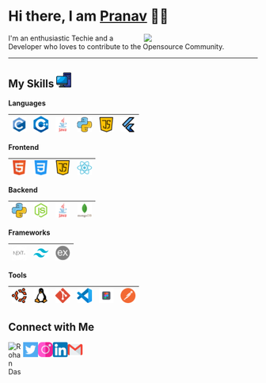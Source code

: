 
<h1>Hi there, I am <a href="https://rohandas28.github.io" target="_blank">Pranav</a> 👨‍💻</h1> 


<img align='right' src="https://media.giphy.com/media/M9gbBd9nbDrOTu1Mqx/giphy.gif" width="230">


I'm an enthusiastic Techie and a Developer who loves to contribute to the Opensource Community. 

---

 ## My Skills <img alt="Computer" width="30px" src="Assets/pc.png"/>

 **Languages**
 
 <img alt="C" width="30px" src="Assets/c.png"/>|<img alt="C++" width="30px" src="Assets/c++.png"/>|<img alt="Java" width="30px" src="Assets/java.png"/>|<img alt="Python" width="30px" src="Assets/python.png"/>|<img alt="JavaScript" width="30px" src="Assets/js.png"/>|<img alt="Flutter" width="30px" src="Assets/flutter.png"/>
 |--|--|--|--|--|--|

  **Frontend**
 
 <img alt="html" width="30px" src="Assets/html.png"/>|<img alt="css" width="30px" src="Assets/css.png"/>|<img alt="javascript" width="30px" src="Assets/js.png"/>|<img alt="reactjs" width="30px" src="Assets/react.png"/>
 |--|--|--|--|

  **Backend**
 
 <img alt="python" width="30px" src="Assets/python.png"/>|<img alt="nodejs" width="30px" src="Assets/node-js.png"/>|<img alt="Java" width="30px" src="Assets/java.png"/>|<img alt="mongodb" width="30px" src="Assets/mongodb.png"/>
 |--|--|--|--|
 
 **Frameworks**
 
 <img alt="nextjs" width="30px" src="Assets/next.png"/>|<img alt="tailwindcss" width="30px" src="Assets/tailwind.png"/>|<img alt="Express" width="30px" src="Assets/express.png"/>
 |--|--|--|
 
 **Tools**
 
 <img alt="Ubuntu" width="30px" src="Assets/ubuntu.png"/>|<img alt="Linux" width="30px" src="Assets/linux.png"/>|<img alt="Git" width="30px" src="Assets/git.png"/>|<img alt="VSCode" width="30px" src="Assets/vscode.png"/>|<img alt="figma" width="30px" src="Assets/figma.png"/>|<img alt="postman" width="30px" src="Assets/postman.png"/>
 |--|--|--|--|--|--|
 

 **Connect with Me**
---
[<img align="left" alt="Rohan Das" width="30px" src="https://avatars.githubusercontent.com/u/127881282?v=4" />](https://www.github.com/developer-pranav) [<img align="left" alt="Twitter - Rohan Das" width="30px" src="Assets/twitter.png" />](https://twitter.com/dev-pranav33) [<img align="left" alt="Instagram - Rohan Das" width="30px" src="Assets/instagram.png" />](https://www.instagram.com/prnav.sharma3) [<img align="left" alt="LinkedIn - Rohan Das" width="30px" src="Assets/linkedin.png" />](https://www.linkedin.com/in/pranav-sharma33)  [<img align="left" alt="Email -Rohan Das" width="30px" src="Assets/gmail.png" />](mailto:developer.pranav3306@gmail.com)

